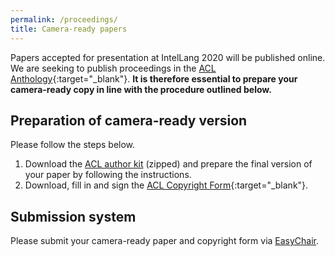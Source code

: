 ```yaml
---
permalink: /proceedings/
title: Camera-ready papers
---
```


Papers accepted for presentation at IntelLang 2020 will be published online. We are seeking to publish proceedings in the [ACL Anthology](https://www.aclweb.org/anthology/){:target="_blank"}. **It is therefore essential to prepare your camera-ready copy in line with the procedure outlined below.**

## Preparation of camera-ready version

Please follow the steps below.

1. Download the [ACL author kit](./_data/IntelLang.zip) (zipped) and prepare the final version of your paper by following the instructions.
2. Download, fill in and sign the [ACL Copyright Form](https://github.com/acl-org/ACLPUB/blob/master/doc/authors/ACL-copyright-form.pdf){:target="_blank"}.

## Submission system

Please submit your camera-ready paper and copyright form via [EasyChair](https://easychair.org/conferences/?conf=intellang2020).